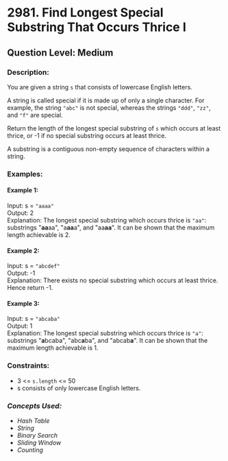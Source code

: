 # 2981. Find Longest Special Substring That Occurs Thrice I
## Question Level: Medium
### Description:
You are given a string `s` that consists of lowercase English letters.

A string is called special if it is made up of only a single character. For example, the string `"abc"` is not special, whereas the strings `"ddd"`, `"zz"`, and `"f"` are special.

Return the length of the longest special substring of `s` which occurs at least thrice, or -1 if no special substring occurs at least thrice.

A substring is a contiguous non-empty sequence of characters within a string.

### Examples:
#### Example 1:

Input: s = `"aaaa"`<br>
Output: 2<br>
Explanation: The longest special substring which occurs thrice is `"aa"`: substrings "<b>aa</b>aa", "a<b>aa</b>a", and "aa<b>aa</b>".
It can be shown that the maximum length achievable is 2.<br>
#### Example 2:

Input: s = `"abcdef"`<br>
Output: -1<br>
Explanation: There exists no special substring which occurs at least thrice. Hence return -1.<br>
#### Example 3:

Input: s = `"abcaba"`<br>
Output: 1<br>
Explanation: The longest special substring which occurs thrice is `"a"`: substrings "<b>a</b>bcaba", "abc<b>a</b>ba", and "abcab<b>a</b>".
It can be shown that the maximum length achievable is 1.<br>

### Constraints:

- 3 <= `s.length` <= 50
- s consists of only lowercase English letters.

### <i>Concepts Used:
- Hash Table
- String
- Binary Search
- Sliding Window
- Counting </i>